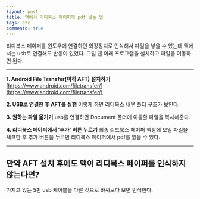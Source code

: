 ```yaml
---
layout: post
title: 맥에서 리디북스 페이퍼에 pdf 넣는 법
tags: etc
comments: true
---
```

      
리디북스 페이퍼를 윈도우에 연결하면 외장장치로 인식해서 파일을 넣을 수 있는데 맥에서는 usb로 연결해도 반응이 없었다. 그럴 땐 아래 프로그램을 설치하고 파일을 이동하면 된다.   

---
        
**1. Android File Transfer(이하 AFT) 설치하기**     
[https://www.android.com/filetransfer/](https://www.android.com/filetransfer/) 
      
**2. USB로 연결한 후 AFT를 실행**
이렇게 하면 리디북스 내부 폴더 구조가 보인다.
       
**3. 원하는 파일 옮기기**
usb를 연결하면 Document 폴더에 이동할 파일을 복사해준다.

**4. 리디북스 페이퍼에서 '추가' 버튼 누르기**
최종 리드북스 페이퍼 책장에 보일 파일을 체크한 후 추가 버튼을 누르면 리디북스 페이퍼에서 pdf를 읽을 수 있다.
     
---

## 만약 AFT 설치 후에도 맥이 리디북스 페이퍼를 인식하지 않는다면?
가지고 있는 5핀 usb 케이블을 다른 것으로 바꿔보다 보면 인식한다.

